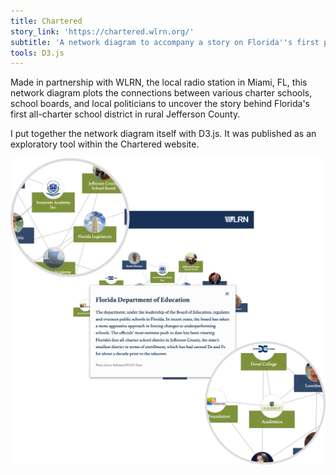 ```yaml
---
title: Chartered
story_link: 'https://chartered.wlrn.org/'
subtitle: 'A network diagram to accompany a story on Florida''s first private takeover of a public school system'
tools: D3.js
---
```


Made in partnership with WLRN, the local radio station in Miami, FL, this network diagram plots the connections between various charter schools, school boards, and local politicians to uncover the story behind Florida's first all-charter school district in rural Jefferson County.

I put together the network diagram itself with D3.js. It was published as an exploratory tool within the Chartered website. 

![chartered6](chartered6.png "chartered6")